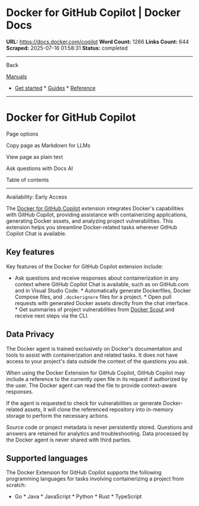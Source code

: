 # Docker for GitHub Copilot | Docker Docs

**URL:** https://docs.docker.com/copilot
**Word Count:** 1266
**Links Count:** 644
**Scraped:** 2025-07-16 01:58:31
**Status:** completed

---

Back

[Manuals](https://docs.docker.com/manuals/)

  * [Get started](https://docs.docker.com/get-started/)   * [Guides](https://docs.docker.com/guides/)   * [Reference](https://docs.docker.com/reference/)

* * *

# Docker for GitHub Copilot

Page options

Copy page as Markdown for LLMs

View page as plain text

Ask questions with Docs AI

Table of contents

* * *

Availability: Early Access 

The [Docker for GitHub Copilot](https://github.com/marketplace/docker-for-github-copilot) extension integrates Docker's capabilities with GitHub Copilot, providing assistance with containerizing applications, generating Docker assets, and analyzing project vulnerabilities. This extension helps you streamline Docker-related tasks wherever GitHub Copilot Chat is available.

## Key features

Key features of the Docker for GitHub Copilot extension include:

  * Ask questions and receive responses about containerization in any context where GitHub Copilot Chat is available, such as on GitHub.com and in Visual Studio Code.   * Automatically generate Dockerfiles, Docker Compose files, and `.dockerignore` files for a project.   * Open pull requests with generated Docker assets directly from the chat interface.   * Get summaries of project vulnerabilities from [Docker Scout](https://docs.docker.com/scout/) and receive next steps via the CLI.

## Data Privacy

The Docker agent is trained exclusively on Docker's documentation and tools to assist with containerization and related tasks. It does not have access to your project's data outside the context of the questions you ask.

When using the Docker Extension for GitHub Copilot, GitHub Copilot may include a reference to the currently open file in its request if authorized by the user. The Docker agent can read the file to provide context-aware responses.

If the agent is requested to check for vulnerabilities or generate Docker-related assets, it will clone the referenced repository into in-memory storage to perform the necessary actions.

Source code or project metadata is never persistently stored. Questions and answers are retained for analytics and troubleshooting. Data processed by the Docker agent is never shared with third parties.

## Supported languages

The Docker Extension for GitHub Copilot supports the following programming languages for tasks involving containerizing a project from scratch:

  * Go   * Java   * JavaScript   * Python   * Rust   * TypeScript